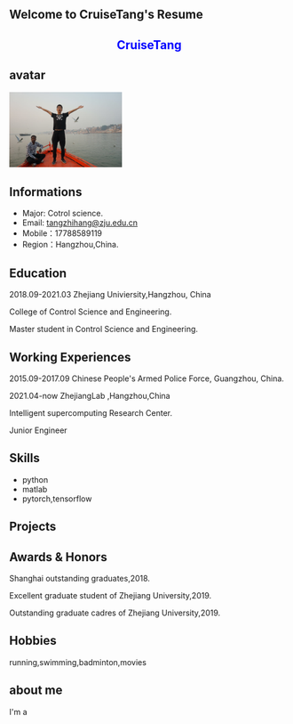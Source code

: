 ## Welcome to CruiseTang's Resume

## <center style='color:blue;'>  CruiseTang  </center>

## avatar 
  <img src="./imgs/img1.jpg" width=203 height=135/>  

## Informations

* Major: Cotrol science.
* Email: tangzhihang@zju.edu.cn 
* Mobile：17788589119
* Region：Hangzhou,China.

## Education
2018.09-2021.03   Zhejiang Univiersity,Hangzhou, China <br/>

College of Control Science and Engineering.<br/>

Master student in Control Science and Engineering.<br/>

## Working Experiences

2015.09-2017.09 Chinese People's Armed Police Force, Guangzhou, China.<br/>

2021.04-now  ZhejiangLab ,Hangzhou,China  <br/>

Intelligent supercomputing Research Center. <br/>

Junior Engineer <br/>
## Skills
+ python
+ matlab
+ pytorch,tensorflow
## Projects



## Awards & Honors
Shanghai outstanding graduates,2018.

Excellent graduate student of Zhejiang University,2019.

Outstanding graduate cadres of Zhejiang University,2019.

## Hobbies
running,swimming,badminton,movies

## about me

I'm a 
